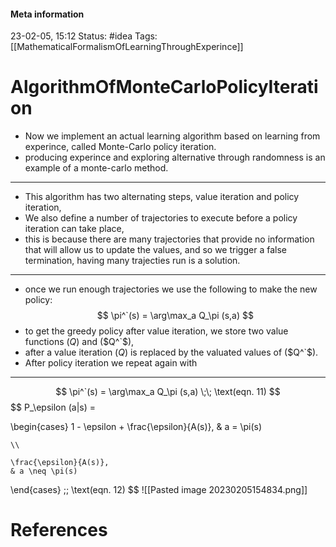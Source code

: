 #### Meta information
23-02-05, 15:12
Status: #idea
Tags: [[MathematicalFormalismOfLearningThroughExperince]]





# AlgorithmOfMonteCarloPolicyIteration

- Now we implement an actual learning algorithm based on learning from experince, called Monte-Carlo policy iteration.
- producing experince and exploring alternative through randomness is an example of a monte-carlo method.
___
- This algorithm has two alternating steps, value iteration and policy iteration,
- We also define a number of trajectories to execute before a policy iteration can take place,
- this is because there are many trajectories that provide no information that will allow us to update the values, and so we trigger a false termination, having many trajecties run is a solution.
___
- once we run enough trajectories we use the following to make the new policy:
 $$
\pi^`(s) = \arg\max_a Q_\pi (s,a)
$$
- to get the greedy policy after value iteration, we store two value functions ($Q$) and ($Q^`$), 
- after a value iteration ($Q$) is replaced by the valuated values of  ($Q^`$).
- After policy iteration we repeat again with 
___

$$
\pi^`(s) = \arg\max_a Q_\pi (s,a) \;\; \text(eqn. 11)
$$
$$
P_\epsilon (a|s) =

\begin{cases}
    1 - \epsilon + \frac{\epsilon}{A(s)},
    & a = \pi(s)
    
    \\

    \frac{\epsilon}{A(s)},
    & a \neq \pi(s)
\end{cases}
\;\; \text(eqn. 12)
$$
![[Pasted image 20230205154834.png]]
# References
